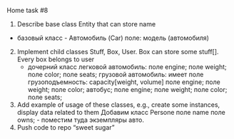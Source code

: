 Home task #8 
   1) Describe base class Entity that can store name
   - базовый класс - Автомобиль (Car) 
                     поле: модель (автомобиля)
   2) Implement child classes Stuff, Box, User. 
      Box can store some stuff[]. Every box belongs to user
      - дочерний класс 
           легковой автомобиль:
               поле engine;
               поле weight;
               поле color;
               поле seats;
        грузовой автомобиль:
               имеет поле грузоподъемность: capacity[weight, volume]
               поле engine;
               поле weight;
               поле color;
           автобус;
               поле engine;
               поле weight;
               поле color;
               поле seats;
   3) Add example of usage of these classes, e.g., create some instances, display data related to them
        Добавим класс Persone
               поле name
               поле owns;  - поместим туда экземпляры авто.
   4) Push code to repo “sweet sugar”
